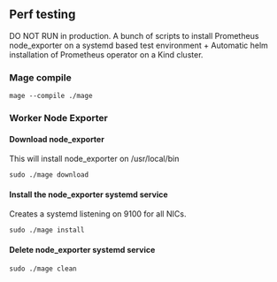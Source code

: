 ## Perf testing

DO NOT RUN in production. A bunch of scripts to install Prometheus node_exporter
on a systemd based test environment + Automatic helm installation of 
Prometheus operator on a Kind cluster.

### Mage compile

```
mage --compile ./mage
```

### Worker Node Exporter

#### Download node_exporter

This will install node_exporter on /usr/local/bin

```
sudo ./mage download
```

#### Install the node_exporter systemd service

Creates a systemd listening on 9100 for all NICs.

```
sudo ./mage install
```

#### Delete node_exporter systemd service

```
sudo ./mage clean
```